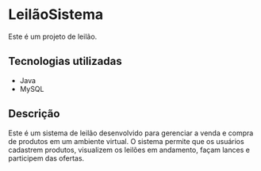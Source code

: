 # LeilãoSistema

Este é um projeto de leilão.

## Tecnologias utilizadas
- Java
- MySQL

## Descrição
Este é um sistema de leilão desenvolvido para gerenciar a venda e compra de produtos em um ambiente virtual. O sistema permite que os usuários cadastrem produtos, visualizem os leilões em andamento, façam lances e participem das ofertas.


